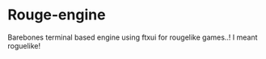 # Rouge-engine
Barebones terminal based engine using ftxui for rougelike games..! I meant roguelike!
